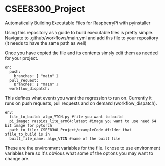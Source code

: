 # CSEE8300_Project
Automatically Building Executable Files for RaspberryPi with pyinstaller


Using this repository as a guide to build executable files is pretty simple. Navigate to .github/workflows/main.yml and add this file to your repository (it needs to have the same path as well)

Once you have copied the file and its contents simply edit them as needed for your project.

```
on:
  push:
    branches: [ "main" ]
  pull_request:
    branches: [ "main" ]
  workflow_dispatch:
```

  This defines what events you want the regression to run on. Currently it runs on push requests, pull requests and on demand (workflow_dispatch).
  
```  
env:
  file_to_build: algo_VTCN.py #file you want to build
  pi_image: raspios_lite_arm64:latest #image you want to use need 64 bit image for pytorch
  path_to_file: CSEE8300_Project/exampleCode #folder that $file_to_build is in
  built_file_name: algo_VTCN #name of the built file
```

These are the environment variables for the file. I chose to use environment variables here so it's obvious what some of the options you may want to change are. 
